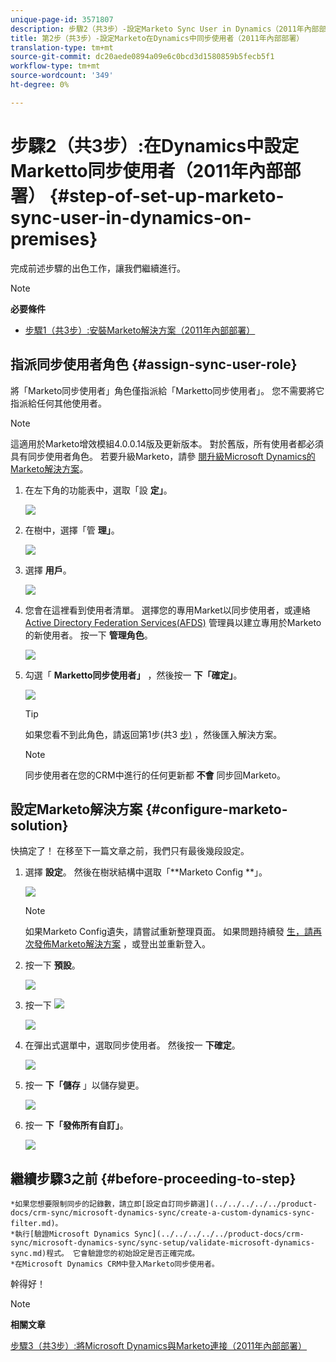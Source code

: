 ```yaml
---
unique-page-id: 3571807
description: 步驟2（共3步）-設定Marketo Sync User in Dynamics（2011年內部部署）- Marketo Docs —— 產品檔案
title: 第2步（共3步）-設定Marketo在Dynamics中同步使用者（2011年內部部署）
translation-type: tm+mt
source-git-commit: dc20aede0894a09e6c0bcd3d1580859b5fecb5f1
workflow-type: tm+mt
source-wordcount: '349'
ht-degree: 0%

---
```



# 步驟2（共3步）:在Dynamics中設定Marketto同步使用者（2011年內部部署） {#step-of-set-up-marketo-sync-user-in-dynamics-on-premises}

完成前述步驟的出色工作，讓我們繼續進行。

>[!NOTE]
>
>**必要條件**
>
>* [步驟1（共3步）:安裝Marketo解決方案（2011年內部部署）](step-1-of-3-install.md)

>



## 指派同步使用者角色 {#assign-sync-user-role}

將「Marketo同步使用者」角色僅指派給「Marketto同步使用者」。 您不需要將它指派給任何其他使用者。

>[!NOTE]
>
>這適用於Marketo增效模組4.0.0.14版及更新版本。 對於舊版，所有使用者都必須具有同步使用者角色。 若要升級Marketo，請參 [閱升級Microsoft Dynamics的Marketo解決方案](../../../../../product-docs/crm-sync/microsoft-dynamics-sync/sync-setup/download-the-marketo-lead-management-solution/upgrade-the-marketo-solution-for-microsoft-dynamics.md)。

1. 在左下角的功能表中，選取「設 **定」**。

   ![](assets/image2015-4-2-14-3a2-3a40.png)

1. 在樹中，選擇「管 **理」**。

   ![](assets/image2015-4-2-14-3a3-3a30.png)

1. 選擇 **用戶**。

   ![](assets/image2015-4-2-14-3a4-3a37.png)

1. 您會在這裡看到使用者清單。 選擇您的專用Market以同步使用者，或連絡 [Active Directory Federation Services(AFDS)](https://msdn.microsoft.com/en-us/library/bb897402.aspx) 管理員以建立專用於Marketo的新使用者。 按一下 **管理角色**。

   ![](assets/image2015-4-2-14-3a11-3a7.png)

1. 勾選「 **Marketto同步使用者」** ，然後按一 **下「確定」**。

   ![](assets/image2015-4-2-14-3a15-3a0.png)

   >[!TIP]
   >
   >如果您看不到此角色，請返回第1步(共3 [步)](step-1-of-3-install.md) ，然後匯入解決方案。

   >[!NOTE]
   >
   >同步使用者在您的CRM中進行的任何更新都 **不會** 同步回Marketo。

## 設定Marketo解決方案 {#configure-marketo-solution}

快搞定了！ 在移至下一篇文章之前，我們只有最後幾段設定。

1. 選擇 **設定**。 然後在樹狀結構中選取「**Marketo Config **」。

   ![](assets/image2015-4-2-14-3a20-3a51.png)

   >[!NOTE]
   >
   >如果Marketo Config遺失，請嘗試重新整理頁面。 如果問題持續發 [生，請再次發佈Marketo解決方案](step-1-of-3-install.md) ，或登出並重新登入。

1. 按一下 **預設**。

   ![](assets/image2015-4-2-14-3a27-3a30.png)

1. 按一下 ![](assets/image2015-4-2-14-3a29-3a1.png)

   ![](assets/image2015-4-2-14-3a28-3a40.png)

1. 在彈出式選單中，選取同步使用者。 然後按一 **下確定**。

   ![](assets/image2015-4-2-14-3a32-3a43.png)

1. 按一 **下「儲存** 」以儲存變更。

   ![](assets/image2015-4-2-14-3a34-3a15.png)

1. 按一 **下「發佈所有自訂」**。

   ![](assets/publish-all-customizations1.png)

## 繼續步驟3之前 {#before-proceeding-to-step}

    *如果您想要限制同步的記錄數，請立即[設定自訂同步篩選](../../../../../product-docs/crm-sync/microsoft-dynamics-sync/create-a-custom-dynamics-sync-filter.md)。
    *執行[驗證Microsoft Dynamics Sync](../../../../../product-docs/crm-sync/microsoft-dynamics-sync/sync-setup/validate-microsoft-dynamics-sync.md)程式。 它會驗證您的初始設定是否正確完成。
    *在Microsoft Dynamics CRM中登入Marketo同步使用者。

幹得好！

>[!NOTE]
>
>**相關文章**
>
>[步驟3（共3步）:將Microsoft Dynamics與Marketo連接（2011年內部部署）](step-3-of-3-connect.md)

